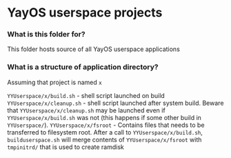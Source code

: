 # YayOS userspace projects

### What is this folder for?

This folder hosts source of all YayOS userspace applications

### What is a structure of application directory?

Assuming that project is named ```x```

```YYUserspace/x/build.sh``` - shell script launched on build
```YYUserspace/x/cleanup.sh``` - shell script launched after system build. Beware that ```YYUserspace/x/cleanup.sh``` may be launched even if ```YYUserspace/x/build.sh``` was not (this happens if some other build in ```YYUserspace/```).
```YYUserspace/x/fsroot``` - Contains files that needs to be transferred to filesystem root. After a call to ```YYUserspace/x/build.sh```, ```builduserspace.sh``` will merge contents of ```YYUserspace/x/fsroot``` with ```tmpinitrd/``` that is used to create ramdisk